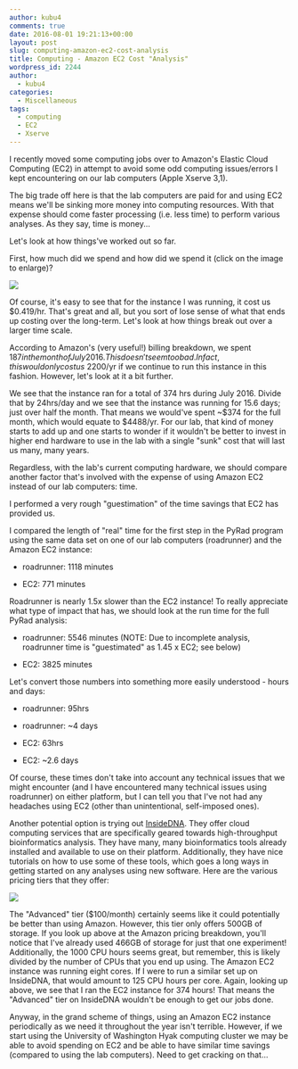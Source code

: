 ```yaml
---
author: kubu4
comments: true
date: 2016-08-01 19:21:13+00:00
layout: post
slug: computing-amazon-ec2-cost-analysis
title: Computing - Amazon EC2 Cost "Analysis"
wordpress_id: 2244
author:
  - kubu4
categories:
  - Miscellaneous
tags:
  - computing
  - EC2
  - Xserve
---
```


I recently moved some computing jobs over to Amazon's Elastic Cloud Computing (EC2) in attempt to avoid some odd computing issues/errors I kept encountering on our lab computers (Apple Xserve 3,1).

The big trade off here is that the lab computers are paid for and using EC2 means we'll be sinking more money into computing resources. With that expense should come faster processing (i.e. less time) to perform various analyses. As they say, time is money...

Let's look at how things've worked out so far.



First, how much did we spend and how did we spend it (click on the image to enlarge)?

[![](http://eagle.fish.washington.edu/Arabidopsis/20160801_AmazonEC2_costs.jpg)](http://eagle.fish.washington.edu/Arabidopsis/20160801_AmazonEC2_costs.jpg)



Of course, it's easy to see that for the instance I was running, it cost us $0.419/hr. That's great and all, but you sort of lose sense of what that ends up costing over the long-term. Let's look at how things break out over a larger time scale.

According to Amazon's (very useful!) billing breakdown, we spent $187 in the month of July 2016. This doesn't seem too bad. In fact, this would only cost us ~$2200/yr if we continue to run this instance in this fashion. However, let's look at it a bit further.

We see that the instance ran for a total of 374 hrs during July 2016. Divide that by 24hrs/day and we see that the instance was running for 15.6 days; just over half the month. That means we would've spent ~$374 for the full month, which would equate to $4488/yr. For our lab, that kind of money starts to add up and one starts to wonder if it wouldn't be better to invest in higher end hardware to use in the lab with a single "sunk" cost that will last us many, many years.

Regardless, with the lab's current computing hardware, we should compare another factor that's involved with the expense of using Amazon EC2 instead of our lab computers: time.

I performed a very rough "guestimation" of the time savings that EC2 has provided us.



I compared the length of "real" time for the first step in the PyRad program using the same data set on one of our lab computers (roadrunner) and the Amazon EC2 instance:





  * roadrunner: 1118 minutes



  * EC2: 771 minutes








Roadrunner is nearly 1.5x slower than the EC2 instance! To really appreciate what type of impact that has, we should look at the run time for the full PyRad analysis:





  * roadrunner: 5546 minutes (NOTE: Due to incomplete analysis, roadrunner time is "guestimated" as 1.45 x EC2; see below)



  * EC2: 3825 minutes








Let's convert those numbers into something more easily understood - hours and days:





  * roadrunner: 95hrs



  * roadrunner: ~4 days



  * EC2: 63hrs



  * EC2: ~2.6 days








Of course, these times don't take into account any technical issues that we might encounter (and I have encountered many technical issues using roadrunner) on either platform, but I can tell you that I've not had any headaches using EC2 (other than unintentional, self-imposed ones).



Another potential option is trying out [InsideDNA](https://insidedna.me). They offer cloud computing services that are specifically geared towards high-throughput bioinformatics analysis. They have many, many bioinformatics tools already installed and available to use on their platform. Additionally, they have nice tutorials on how to use some of these tools, which goes a long ways in getting started on any analyses using new software. Here are the various pricing tiers that they offer:



[![](http://eagle.fish.washington.edu/Arabidopsis/20160801_insideDNA_pricing.jpg)](http://eagle.fish.washington.edu/Arabidopsis/20160801_insideDNA_pricing.jpg)





The "Advanced" tier ($100/month) certainly seems like it could potentially be better than using Amazon. However, this tier only offers 500GB of storage. If you look up above at the Amazon pricing breakdown, you'll notice that I've already used 466GB of storage for just that one experiment! Additionally, the 1000 CPU hours seems great, but remember, this is likely divided by the number of CPUs that you end up using. The Amazon EC2 instance was running eight cores. If I were to run a similar set up on InsideDNA, that would amount to 125 CPU hours per core. Again, looking up above, we see that I ran the EC2 instance for 374 hours! That means the "Advanced" tier on InsideDNA wouldn't be enough to get our jobs done.



Anyway, in the grand scheme of things, using an Amazon EC2 instance periodically as we need it throughout the year isn't terrible. However, if we start using the University of Washington Hyak computing cluster we may be able to avoid spending on EC2 and be able to have similar time savings (compared to using the lab computers). Need to get cracking on that...
